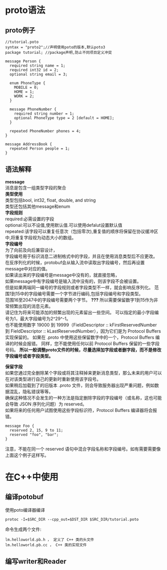 # proto语法 #
## proto例子 ##  
    
    //tutorial.poto
    syntax = "proto2";//声明使用poto的版本,默认poto3
    package tutorial; //package声明,防止不同项目定义冲突

    message Person {
      required string name = 1;
      required int32 id = 2;
      optional string email = 3;

      enum PhoneType {
        MOBILE = 0;
        HOME = 1;
        WORK = 2;
      }

      message PhoneNumber {
        required string number = 1;
        optional PhoneType type = 2 [default = HOME];
      }

      repeated PhoneNumber phones = 4;
    }

    message AddressBook {
      repeated Person people = 1;
    }

## 语法解释 ##
**message**  
消息是包含一组类型字段的聚合  
**类型使用**  
类型包括bool, int32, float, double, and string  
类型还包括其他message和enum  
**字段规则**  
required:必需设置的字段  
optional:可以不设值,使用默认值.可以使用defalut设置默认值  
repeated:该字段可以重复任意次（包括零次),重复值的顺序将保留在协议缓冲区中,将重复字段视为动态大小的数组。  
**字段编号**  
为了向前及向后兼容设计，   
字段编号用于标识消息二进制格式中的字段，并且在使用消息类型后不应更改。
在反序列化的时候，protobuf会从输入流中读取出字段编号，然后再设置message中对应的值。    
如果读出来的字段编号是message中没有的，就直接忽略，  
如果message中有字段编号是输入流中没有的，则该字段不会被设置。  
但是如果两端同一编号的字段规则或者字段类型不一样，就会影响反序列化。 
范围1到15中的字段编号需要一个字节进行编码,包括字段编号和字段类型。  
范围16至2047中的字段编号需要两个字节。  **???**
所以需要保留数字1到15作为非常频繁出现的消息元素。  
请记住为将来可能添加的频繁出现的元素留出一些空间。
可以指定的最小字段编号为1，最大字段编号为2^29^-1。  
也不能使用数字 19000 到 19999（FieldDescriptor :: kFirstReservedNumber 到 FieldDescriptor :: kLastReservedNumber），因为它们是为 Protocol Buffers实现保留的。
如果在 .proto 中使用这些保留数字中的一个，Protocol Buffers 编译的时候会报错。
同样，您不能使用任何以前 Protocol Buffers 保留的一些字段号码。
**所以一般调整proto文件的时候，尽量选择加字段或者删字段，而不是修改字段编号或者字段类型。**  

**保留字段**  
如果您通过完全删除某个字段或将其注释掉来更新消息类型，那么未来的用户可以在对该类型进行自己的更新时重新使用该字段号。  
如果稍后加载到了的旧版本 .proto 文件，则会导致服务器出现严重问题，例如数据混乱，隐私错误等等。  
确保这种情况不会发生的一种方法是指定删除字段的字段编号（或名称，这也可能会导致 JSON 序列化问题）为 reserved。  
如果将来的任何用户试图使用这些字段标识符，Protocol Buffers 编译器将会报错。  

    message Foo {
      reserved 2, 15, 9 to 11;
      reserved "foo", "bar";
    }

注意，不能在同一个 reserved 语句中混合字段名称和字段编号。如有需要需要像上面这个例子这样写。  

# 在C++中使用 #  
## 编译potobuf ##  
使用poto编译器编译
    
    protoc -I=$SRC_DIR --cpp_out=$DST_DIR $SRC_DIR/tutorial.poto  
命令生成两个文件:
    
    lm.helloworld.pb.h ， 定义了 C++ 类的头文件
    lm.helloworld.pb.cc ， C++ 类的实现文件

## 编写writer和Reader ##  
